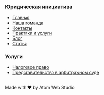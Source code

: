 ### Юридическая инициатива

- [Главная](https://iserejatoje.github.io/yurik/frontpage.html)
- [Наша команда](https://iserejatoje.github.io/yurik/team.html)
- [Контакты](https://iserejatoje.github.io/yurik/contacts.html)
- [Практики и услуги](https://iserejatoje.github.io/yurik/practice.html)
- [Блог](https://iserejatoje.github.io/yurik/blog.html)
- [Статья](https://iserejatoje.github.io/yurik/article.html)
  <br>
### Услуги
- [Налоговое право](https://iserejatoje.github.io/yurik/nalog.html)
- [Представительство в арбитражном суде](https://iserejatoje.github.io/yurik/sud.html)

<br>
Made with ❤️ by Atom Web Studio<br>
